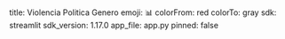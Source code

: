 title: Violencia Politica Genero
emoji: 📊
colorFrom: red
colorTo: gray
sdk: streamlit
sdk_version: 1.17.0
app_file: app.py
pinned: false